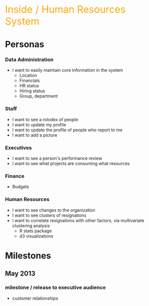 <style type="text/css">
  .status {
    color: red;
    font-size: x-small; 
    font-weight: normal; 
    vertical-align: text-top;
  }
  .fineprint {
    color: midnightblue;
    font-size: x-small; 
    font-weight: normal; 
    vertical-align: text-top;
  }
</style>

<span style="font-size: xx-large; color: orange">Inside / Human Resources System</span>

# Personas

### Data Administration
* I want to easily maintain core information in the system
  * Location         
  * Financials       
  * HR status        
  * Hiring status    
  * Group, department

### Staff
* I want to see a rolodex of people
* I want to update my profile
* I want to update the profile of people who report to me
* I want to add a picture

### Executives
* I want to see a person's performance review
* I want to see what projects are consuming what resources

### Finance
* Budgets

### Human Resources
* I want to see changes to the organization
* I want to see clusters of resignations
* I want to correlate resignations with other factors, via multivariate clustering analysis
  * R stats package
  * d3 visualizations

# Milestones

## May 2013

### milestone / release to executive audience

* customer relationships


